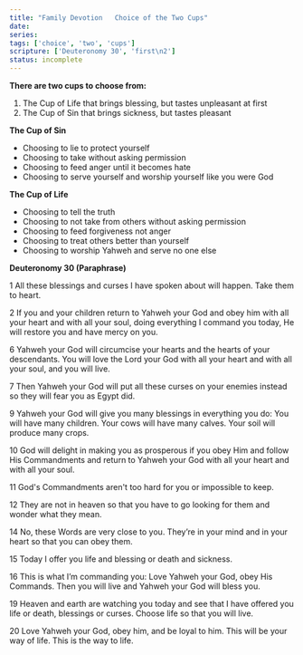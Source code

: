 ```yaml
---
title: "Family Devotion   Choice of the Two Cups"
date: 
series: 
tags: ['choice', 'two', 'cups']
scripture: ['Deuteronomy 30', 'first\n2']
status: incomplete
---
```


**There are two cups to choose from:**
1. The Cup of Life that brings blessing, but tastes unpleasant at first
2. The Cup of Sin that brings sickness, but tastes pleasant

**The Cup of Sin**

- Choosing to lie to protect yourself
- Choosing to take without asking permission
- Choosing to feed anger until it becomes hate
- Choosing to serve yourself and worship yourself like you were God

**The Cup of Life**

- Choosing to tell the truth
- Choosing to not take from others without asking permission
- Choosing to feed forgiveness not anger
- Choosing to treat others better than yourself
- Choosing to worship Yahweh and serve no one else

**Deuteronomy 30 (Paraphrase)**

1 All these blessings and curses I have spoken about will happen. Take them to heart.

2 If you and your children return to Yahweh your God and obey him with all your heart and with all your soul, doing everything I command you today, He will restore you and have mercy on you.

6 Yahweh your God will circumcise your hearts and the hearts of your descendants. You will love the Lord your God with all your heart and with all your soul, and you will live.

7 Then Yahweh your God will put all these curses on your enemies instead so they will fear you as Egypt did.

9 Yahweh your God will give you many blessings in everything you do: You will have many children. Your cows will have many calves. Your soil will produce many crops.

10 God will delight in making you as prosperous if you obey Him and follow His Commandments and return to Yahweh your God with all your heart and with all your soul.

11 God's Commandments aren't too hard for you or impossible to keep.

12 They are not in heaven so that you have to go looking for them and wonder what they mean.

14 No, these Words are very close to you. They’re in your mind and in your heart so that you can obey them.

15 Today I offer you life and blessing or death and sickness.

16 This is what I’m commanding you: Love Yahweh your God, obey His Commands. Then you will live and Yahweh your God will bless you.

19 Heaven and earth are watching you today and see that I have offered you life or death, blessings or curses. Choose life so that you will live.

20 Love Yahweh your God, obey him, and be loyal to him. This will be your way of life. This is the way to life.